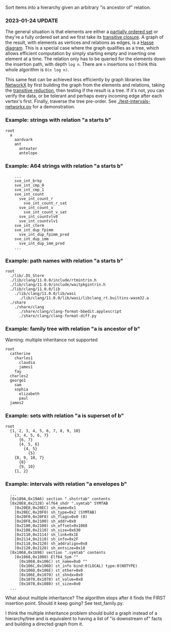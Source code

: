 Sort items into a hierarchy given an arbitrary "is ancestor of" relation.

### 2023-01-24 UPDATE
The general situation is that elements are either a [partially ordered set](https://en.wikipedia.org/wiki/Partially_ordered_set) or they're a fully ordered set and we first take its [transitive closure](https://en.wikipedia.org/wiki/Transitive_reduction). A graph of the result, with elements as vertices and relations as edges, is a [Hasse diagram](https://en.wikipedia.org/wiki/Hasse_diagram). This is a special case where the graph qualifies as a tree, which allows efficient computation by simply starting empty and inserting one element at a time. The relation only has to be queried for the elements down the insertion path, with depth `log n`. There are `n` insertions so I think this whole algorithm is `O(n log n)`.

This same feat can be achieved less efficiently by graph libraries like [NetworkX](https://networkx.org/) by first building the graph from the elements and relations, taking the [transitive reduction](https://networkx.org/documentation/stable/reference/algorithms/generated/networkx.algorithms.dag.transitive_reduction.html), then testing if the result is a tree. If it's not, you can verify the data, or be tolerant and perhaps every incoming edge after each vertex's first. Finally, traverse the tree pre-order. See [./test-intervals-networkx.py](./test-intervals-networkx.py) for a demonstration.

### Example: strings with relation "a starts b"

```
root
  a
    aardvark
    ant
      anteater
      antelope
```

### Example: A64 strings with relation "a starts b"

```
    ...
    sve_int_brkp
    sve_int_cmp_0
    sve_int_cmp_1
    sve_int_count
      sve_int_count_r
        sve_int_count_r_sat
      sve_int_count_v
        sve_int_count_v_sat
      sve_int_countvlv0
      sve_int_countvlv1
    sve_int_cterm
    sve_int_dup_fpimm
      sve_int_dup_fpimm_pred
    sve_int_dup_imm
      sve_int_dup_imm_pred
    ...
```

### Example: path names with relation "a starts b"

```
root
  ./lib/.DS_Store
  ./lib/clang/11.0.0/include/rtmintrin.h
  ./lib/clang/11.0.0/include/waitpkgintrin.h
  ./lib/clang/11.0.0/lib
    ./lib/clang/11.0.0/lib/wasi
      ./lib/clang/11.0.0/lib/wasi/libclang_rt.builtins-wasm32.a
  ./share
    ./share/clang
      ./share/clang/clang-format-bbedit.applescript
      ./share/clang/clang-format-diff.py
```

### Example: family tree with relation "a is ancestor of b"

Warning: multiple inheritance not supported

```
root
  catherine
    charles1
      claudia
      james1
    fay
  charles2
  george1
    sam
    sophia
      elizabeth
      paul
  james2
```

### Example: sets with relation "a is superset of b"

```
root
  {1, 2, 3, 4, 5, 6, 7, 8, 9, 10}
    {3, 4, 5, 6, 7}
      {6, 7}
      {4, 5, 6}
        {4, 5}
          {5}
    {8, 9, 10, 7}
      {8}
      {9, 10}
    {1, 2}
```

### Example: intervals with relation "a envelopes b"

```
  ...
  [0x189A,0x19A6) section ".shstrtab" contents
  [0x20E8,0x2128) elf64_shdr ".symtab" SYMTAB
    [0x20E8,0x20EC) sh_name=0x1
    [0x20EC,0x20F0) sh_type=0x2 (SYMTAB)
    [0x20F0,0x20F8) sh_flags=0x0 (0)
    [0x20F8,0x2100) sh_addr=0x0
    [0x2100,0x2108) sh_offset=0x1068
    [0x2108,0x2110) sh_size=0x630
    [0x2110,0x2114) sh_link=0x1E
    [0x2114,0x2118) sh_info=0x2F
    [0x2118,0x2120) sh_addralign=0x8
    [0x2120,0x2128) sh_entsize=0x18
  [0x1068,0x1698) section ".symtab" contents
    [0x1068,0x1080) Elf64_Sym ""
      [0x1068,0x106C) st_name=0x0 ""
      [0x106C,0x106D) st_info bind:0(LOCAL) type:0(NOTYPE)
      [0x106D,0x106E) st_other=0x0
      [0x106E,0x1070) st_shndx=0x0
      [0x1070,0x1078) st_value=0x0
      [0x1078,0x1080) st_size=0x0
  ...
```

What about multiple inheritance? The algorithm stops after it finds the FIRST insertion point. Should it keep going? See test\_family.py.

I think the multiple inheritance problem should build a graph instead of a hierarchy/tree and is equivalent to having a list of "is downstream of" facts and building a directed graph from it.
